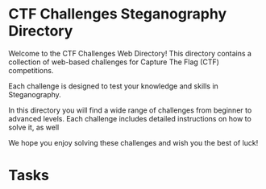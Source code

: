 # CTF Challenges Steganography Directory

Welcome to the CTF Challenges Web Directory! This directory contains a collection of web-based challenges for Capture The Flag (CTF) competitions.

Each challenge is designed to test your knowledge and skills in Steganography.

In this directory you will find a wide range of challenges from beginner to advanced levels. Each challenge includes detailed instructions on how to solve it, as well

We hope you enjoy solving these challenges and wish you the best of luck!

# Tasks
